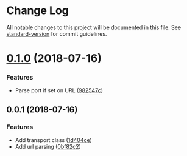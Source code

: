 # Change Log

All notable changes to this project will be documented in this file. See [standard-version](https://github.com/conventional-changelog/standard-version) for commit guidelines.

<a name="0.1.0"></a>
# [0.1.0](https://github.com/matsp/winston-transport-http-stream/compare/v0.0.1...v0.1.0) (2018-07-16)


### Features

* Parse port if set on URL ([982547c](https://github.com/matsp/winston-transport-http-stream/commit/982547c))



<a name="0.0.1"></a>
## 0.0.1 (2018-07-16)


### Features

* Add transport class ([1d404ce](https://github.com/matsp/winston-transport-http-stream/commit/1d404ce))
* Add url parsing ([0bf82c2](https://github.com/matsp/winston-transport-http-stream/commit/0bf82c2))
